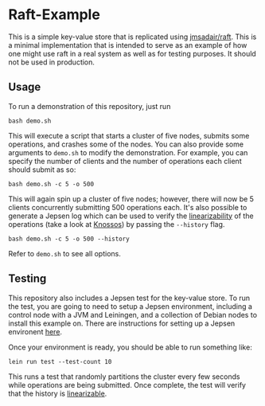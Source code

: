 # Raft-Example
This is a simple key-value store that is replicated using [jmsadair/raft](https://github.com/jmsadair/raft). This is a minimal implementation that is intended to serve as an example of how one might use raft in a real system as well as for testing purposes. 
It should not be used in production.

## Usage
To run a demonstration of this repository, just run 

```
bash demo.sh
```

This will execute a script that starts a cluster of five nodes, submits some operations, and crashes some of the nodes. You can also provide
some arguments to `demo.sh` to modify the demonstration. For example, you can specify the number of clients and the number of operations each
client should submit as so:

```
bash demo.sh -c 5 -o 500
```

This will again spin up a cluster of five nodes; however, there will now be 5 clients concurrently submitting 500 operations each. It's also
possible to generate a Jepsen log which can be used to verify the [linearizability](https://en.wikipedia.org/wiki/Linearizability) of the operations (take a look at [Knossos](https://github.com/jepsen-io/knossos)) by passing the `--history` flag.

```
bash demo.sh -c 5 -o 500 --history
```
Refer to `demo.sh` to see all options.

## Testing
This repository also includes a Jepsen test for the key-value store. To run the test, you are going to need to setup a Jepsen environment, including a control node with a JVM and 
Leiningen, and a collection of Debian nodes to install this example on. There are instructions for setting up a Jepsen environent [here](https://github.com/jepsen-io/jepsen).

Once your environment is ready, you should be able to run something like:

```
lein run test --test-count 10
```

This runs a test that randomly partitions the cluster every few seconds while operations are being submitted. Once complete, the test will verify that the history is [linearizable](https://en.wikipedia.org/wiki/Linearizability).
